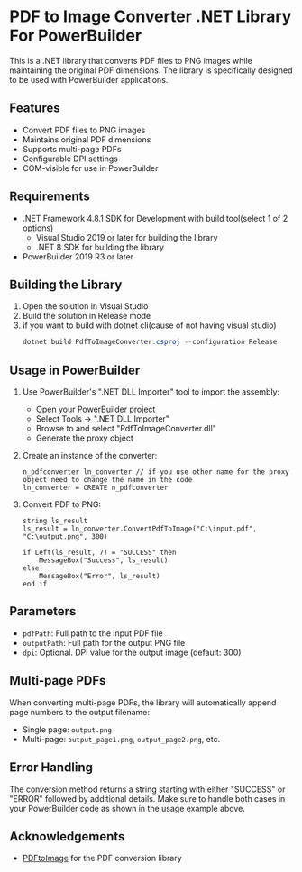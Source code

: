 # PDF to Image Converter .NET Library For PowerBuilder

This is a .NET library that converts PDF files to PNG images while maintaining the original PDF dimensions. The library is specifically designed to be used with PowerBuilder applications.

## Features

- Convert PDF files to PNG images
- Maintains original PDF dimensions
- Supports multi-page PDFs
- Configurable DPI settings
- COM-visible for use in PowerBuilder

## Requirements

- .NET Framework 4.8.1 SDK for Development with build tool(select 1 of 2 options)
   - Visual Studio 2019 or later for building the library
   - .NET 8 SDK for building the library
- PowerBuilder 2019 R3 or later

## Building the Library

1. Open the solution in Visual Studio
2. Build the solution in Release mode
3. if you want to build with dotnet cli(cause of not having visual studio)
   ```powershell
   dotnet build PdfToImageConverter.csproj --configuration Release
   ```

## Usage in PowerBuilder

1. Use PowerBuilder's ".NET DLL Importer" tool to import the assembly:
   - Open your PowerBuilder project
   - Select Tools → ".NET DLL Importer"
   - Browse to and select "PdfToImageConverter.dll"
   - Generate the proxy object

2. Create an instance of the converter:
   ```powerbuilder
   n_pdfconverter ln_converter // if you use other name for the proxy object need to change the name in the code
   ln_converter = CREATE n_pdfconverter
   ```

3. Convert PDF to PNG:
   ```powerbuilder
   string ls_result
   ls_result = ln_converter.ConvertPdfToImage("C:\input.pdf", "C:\output.png", 300)
   
   if Left(ls_result, 7) = "SUCCESS" then
       MessageBox("Success", ls_result)
   else
       MessageBox("Error", ls_result)
   end if
   ```

## Parameters

- `pdfPath`: Full path to the input PDF file
- `outputPath`: Full path for the output PNG file
- `dpi`: Optional. DPI value for the output image (default: 300)

## Multi-page PDFs

When converting multi-page PDFs, the library will automatically append page numbers to the output filename:
- Single page: `output.png`
- Multi-page: `output_page1.png`, `output_page2.png`, etc.

## Error Handling

The conversion method returns a string starting with either "SUCCESS" or "ERROR" followed by additional details. Make sure to handle both cases in your PowerBuilder code as shown in the usage example above. 

## Acknowledgements

- [PDFtoImage](https://github.com/sungaila/PDFtoImage) for the PDF conversion library
